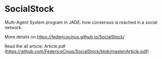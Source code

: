 # SocialStock

Multi-Agent System program in JADE: how consensus is reached in a social network.

More details on https://federicocinus.github.io/SocialStock/

Read the all article: Article.pdf (https://github.com/FedericoCinus/SocialStock/blob/master/Article.pdf)

